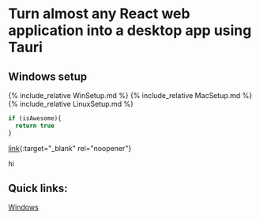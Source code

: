 # Turn almost any React web application into a desktop app using Tauri

## Windows setup
{% include_relative WinSetup.md %}
{% include_relative MacSetup.md %}
{% include_relative LinuxSetup.md %}


```javascript
if (isAwesome){
  return true
}
```
[link](added.md){:target="_blank" rel="noopener"}

hi
## Quick links:
  [Windows](#Windows-setup)
